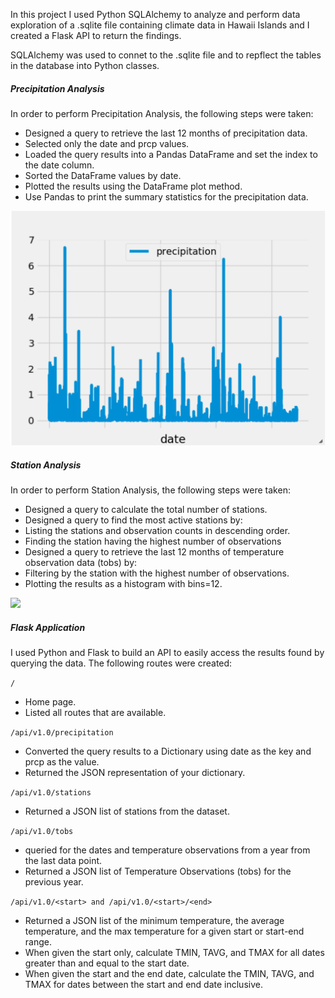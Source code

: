 In this project I used Python SQLAlchemy to analyze and perform data exploration of a .sqlite file containing climate data in Hawaii Islands and I created a Flask API to return the findings. 

SQLAlchemy was used to connet to the .sqlite file and to repflect the tables in the database into Python classes. 

##### Precipitation Analysis 
In order to perform Precipitation Analysis, the following steps were taken:
- Designed a query to retrieve the last 12 months of precipitation data.
- Selected only the date and prcp values.
- Loaded the query results into a Pandas DataFrame and set the index to the date column.
- Sorted the DataFrame values by date.
- Plotted the results using the DataFrame plot method.
- Use Pandas to print the summary statistics for the precipitation data.

![](Media/precipitation.png)

##### Station Analysis 
In order to perform Station Analysis, the following steps were taken:
- Designed a query to calculate the total number of stations.
- Designed a query to find the most active stations by:
- Listing the stations and observation counts in descending order.
- Finding the station having the highest number of observations
- Designed a query to retrieve the last 12 months of temperature observation data (tobs) by:
- Filtering by the station with the highest number of observations.
- Plotting the results as a histogram with bins=12.

![](station-histogram.png)

##### Flask Application

I used Python and Flask to build an API to easily access the results found by querying the data. The following routes were created:

```/```
- Home page.
- Listed all routes that are available.

```/api/v1.0/precipitation```

- Converted the query results to a Dictionary using date as the key and prcp as the value.
- Returned the JSON representation of your dictionary.

```/api/v1.0/stations```
- Returned a JSON list of stations from the dataset.

```/api/v1.0/tobs```
- queried for the dates and temperature observations from a year from the last data point.
- Returned a JSON list of Temperature Observations (tobs) for the previous year.

```/api/v1.0/<start> and /api/v1.0/<start>/<end>```
- Returned a JSON list of the minimum temperature, the average temperature, and the max temperature for a given start or start-end range.
- When given the start only, calculate TMIN, TAVG, and TMAX for all dates greater than and equal to the start date.
- When given the start and the end date, calculate the TMIN, TAVG, and TMAX for dates between the start and end date inclusive.
